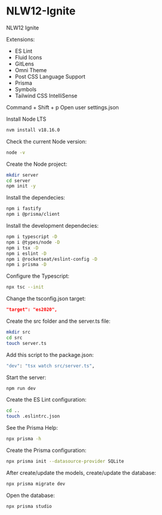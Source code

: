 # NLW12-Ignite
NLW12 Ignite

Extensions:

- ES Lint
- Fluid Icons
- GitLens
- Omni Theme
- Post CSS Language Support
- Prisma
- Symbols
- Tailwind CSS IntelliSense

Command + Shift + p
Open user settings.json

Install Node LTS
```sh
nvm install v18.16.0
```
Check the current Node version:
```sh
node -v
```

Create the Node project:
```sh
mkdir server
cd server
npm init -y
```

Install the dependecies:
```sh
npm i fastify
npm i @prisma/client
```

Install the development dependecies:
```sh
npm i typescript -D
npm i @types/node -D
npm i tsx -D
npm i eslint -D
npm i @rocketseat/eslint-config -D
npm i prisma -D
```

Configure the Typescript:
```sh
npx tsc --init
```

Change the tsconfig.json target:
```json
"target": "es2020", 
```

Create the src folder and the server.ts file:
```sh
mkdir src
cd src
touch server.ts
```

Add this script to the package.json:
```sh
"dev": "tsx watch src/server.ts",
```

Start the server:
```sh
npm run dev
```

Create the ES Lint configuration:
```sh
cd ..
touch .eslintrc.json
```

See the Prisma Help:
```sh
npx prisma -h
```

Create the Prisma configuration:
```sh
npx prisma init --datasource-provider SQLite
```

After create/update the models, create/update the database:
```sh
npx prisma migrate dev
```

Open the database:
```sh
npx prisma studio
```